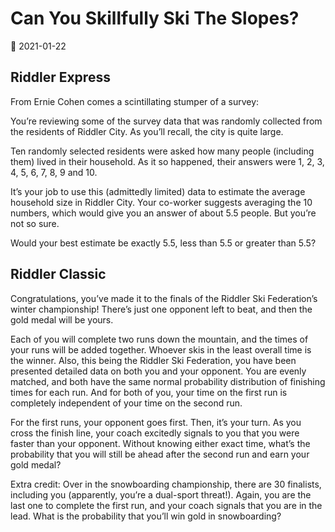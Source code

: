 #  Can You Skillfully Ski The Slopes?

:date: 2021-01-22

## Riddler Express

From Ernie Cohen comes a scintillating stumper of a survey:

You’re reviewing some of the survey data that was randomly collected from the residents of Riddler City. As you’ll recall, the city is quite large.

Ten randomly selected residents were asked how many people (including them) lived in their household. As it so happened, their answers were 1, 2, 3, 4, 5, 6, 7, 8, 9 and 10.

It’s your job to use this (admittedly limited) data to estimate the average household size in Riddler City. Your co-worker suggests averaging the 10 numbers, which would give you an answer of about 5.5 people. But you’re not so sure.

Would your best estimate be exactly 5.5, less than 5.5 or greater than 5.5?

## Riddler Classic

Congratulations, you’ve made it to the finals of the Riddler Ski Federation’s winter championship! There’s just one opponent left to beat, and then the gold medal will be yours.

Each of you will complete two runs down the mountain, and the times of your runs will be added together. Whoever skis in the least overall time is the winner. Also, this being the Riddler Ski Federation, you have been presented detailed data on both you and your opponent. You are evenly matched, and both have the same normal probability distribution of finishing times for each run. And for both of you, your time on the first run is completely independent of your time on the second run.

For the first runs, your opponent goes first. Then, it’s your turn. As you cross the finish line, your coach excitedly signals to you that you were faster than your opponent. Without knowing either exact time, what’s the probability that you will still be ahead after the second run and earn your gold medal?

Extra credit: Over in the snowboarding championship, there are 30 finalists, including you (apparently, you’re a dual-sport threat!). Again, you are the last one to complete the first run, and your coach signals that you are in the lead. What is the probability that you’ll win gold in snowboarding?

